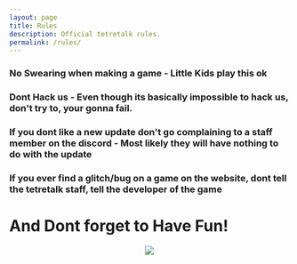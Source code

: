 ```yaml
---
layout: page
title: Rules
description: Official tetretalk rules.
permalink: /rules/
---
```


### No Swearing when making a game - Little Kids play this ok

### Dont Hack us - Even though its basically impossible to hack us, don't try to, your gonna fail.

### If you dont like a new update don't go complaining to a staff member on the discord - Most likely they will have nothing to do with the update

### If you ever find a glitch/bug on a game on the website, dont tell the tetretalk staff, tell the developer of the game

# And Dont forget to Have Fun!

<div style="text-align:center"><img src ="https://media.tenor.com/images/957a8f592b7d85e5b334bb75d3228f4a/tenor.gif" /></div>
